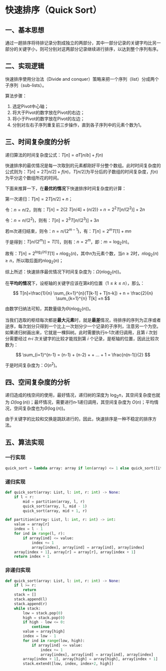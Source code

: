# 快速排序（Quick Sort）

## 一、基本思想

通过一趟排序将待排记录分割成独立的两部分，其中一部分记录的关键字均比另一部分的关键字小，则可分别对这两部分记录继续进行排序，以达到整个序列有序。

## 二、实现逻辑

快速排序使用分治法（Divide and conquer）策略来把一个序列（list）分成两个子序列（sub-lists）。

算法步骤：

1. 选定Pivot中心轴；
2. 将大于Pivot的数字放在Pivot的右边；
3. 将小于Pivot的数字放在Pivot的左边；
4. 分别对左右子序列重复前三步操作，直到各子序列中的元素个数为1。

## 三、时间复杂度的分析

递归算法的时间复杂度公式：$T[n]=aT[n/b] + f(n)$

快速排序的最优情况是每一次取到的元素都刚好平分整个数组。此时时间复杂度的公式则为：$T[n]=2T[n/2]+f(n)$，$T[n/2]$为平分后的子数组的时间复杂度，$f(n)$为平分这个数组所花的时间。

下面来推算一下，在**最优的情况**下快速排序时间复杂度的计算：

第一次递归：$T[n] = 2T[n/2] + n$；

令：$n = n/2$，则有：$T[n]=2\{2 \ T[n/4] + (n/2)\} + n = 2^2 T[n / (2^2)] + 2n$

令：$n = n / (2^2)$，则有：$T[n] = 2^3 T[n/(2^3)]+3n$

若m次递归结束，则令：$n=n/(2^{m-1})$，有：$T[n]=2^{m} T[1] + mn$

于是得到：$T[n/(2^m)]=T[1]$，则有：$n=2^m$，即：$m=\log_2(n)$。

故有：$T[n] = 2^{\log_2(n)} T[1] + n \log_2(n)$，其中$n$为元素个数，当$n \geq 2$时，$n \log_2(n) \geq n$，所以取后面的$n\log_2(n)$；

综上所述：快速排序最优情况下时间复杂度为：$\Omega(n \log_2(n))$。

在**平均的情况**下，设枢轴的关键字应该在第$k$的位置（$1 \leq k \leq n$），那么：

$$
T[n]=\frac{1}{n} \sum_{k=1}^{n}(T[k-1] + T[n-k]) + n = \frac{2}{n} \sum_{k=1}^{n} T[k] +n 
$$

由数学归纳法可知，其数量级为$\Theta(n \log_2(n))$。

当我们选取的枢纽每次都是**最大元素**时，就是**最差**情况，待排序的序列为正序或者逆序，每次划分只得到一个比上一次划分少一个记录的子序列，注意另一个为空。如果递归树画出来，它就是一棵斜树。此时需要执行$n‐1$次递归调用，且第 $i$ 次划分需要经过 $n‐i$ 次关键字的比较才能找到第 $i$ 个记录，是枢轴的位置，因此比较次数为：

$$
\sum_{i=1}^{n-1} = (n-1) + (n-2) + + ... + 1 = \frac{n(n-1)}{2}
$$

于是时间复杂度为：$O(n^2)$。

## 四、空间复杂度的分析

递归造成的栈空间的使用，最好情况，递归树的深度为 $\log_2n$，其空间复杂度也就为 $\Omega(\log(n))$；最坏情况，需要进行$n‐1$递归调用，其空间复杂度为 $O(n)$；平均情况，空间复杂度也为$\Theta(\log(n))$。

由于关键字的比较和交换是跳跃进行的，因此，快速排序是一种不稳定的排序方法。

## 五、算法实现

### 一行实现

```python
quick_sort = lambda array: array if len(array) <= 1 else quick_sort([item for item in array[1:] if item <= array[0]]) + [array[0]] + quick_sort([item for item in array[1:] if item > array[0]])
```

### 递归实现

```python
def quick_sort(array: List, l: int, r: int) -> None:
	if l < r:
		mid = partition(array, l, r)
		quick_sort(array, l, mid - 1)
		quick_sort(array, mid + 1, r)

def partition(array: List, l: int, r: int) -> int:
	value = array[r]
	index = l - 1
	for ind in range(l, r):
		if array[ind] <= value:
			index += 1
			array[index], array[ind] = array[ind], array[index]
	array[index + 1], array[r] = array[r], array[index + 1]
	return index + 1
```

### 非递归实现

```python
def quick_sort(array: List, l: int, r: int) -> None:
	if l >= r:
		return
	stack = []
	stack.append(l)
	stack.append(r)
	while stack:
		low = stack.pop(0)
		high = stack.pop(0)
		if high - low <= 0:
			continue
		value = array[high]
		index = low - 1
		for ind in range(low, high):
			if array[ind] <= value:
				index += 1
				array[index], array[ind] = array[ind], array[index]
		array[index + 1], array[high] = array[high], array[index + 1]
		stack.extend([low, index, index+2, high])
```